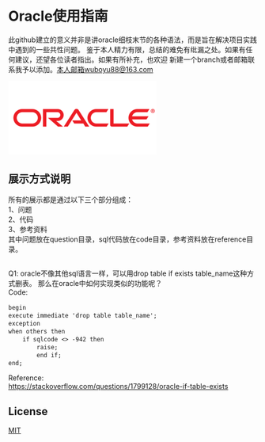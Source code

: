 # Oracle使用指南

此github建立的意义并非是讲oracle细枝末节的各种语法，而是旨在解决项目实践中遇到的一些共性问题。
鉴于本人精力有限，总结的难免有纰漏之处。如果有任何建议，还望各位读者指出。如果有所补充，也欢迎
新建一个branch或者邮箱联系我予以添加。本人邮箱wuboyu88@163.com

![oracle_logo](./image/oracle_logo.png)

## 展示方式说明
所有的展示都是通过以下三个部分组成：<br />
   1、问题 <br />
   2、代码 <br />
   3、参考资料 <br />
其中问题放在question目录，sql代码放在code目录，参考资料放在reference目录。

##
Q1: oracle不像其他sql语言一样，可以用drop table if exists table_name这种方式删表。
那么在oracle中如何实现类似的功能呢？<br />
Code:
```oracle-plsql
begin 
execute immediate 'drop table table_name';
exception 
when others then 
    if sqlcode <> -942 then 
        raise; 
        end if; 
end;
```
Reference:<br />
https://stackoverflow.com/questions/1799128/oracle-if-table-exists



## License
[MIT](https://choosealicense.com/licenses/mit/)